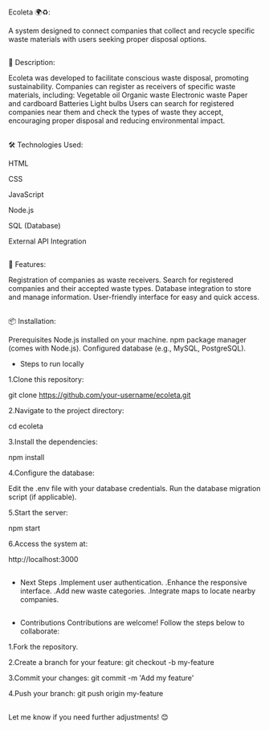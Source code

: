 Ecoleta 🌍♻️:  

A system designed to connect companies that collect and recycle specific waste materials with users seeking proper disposal options.

##

📝 Description:  

Ecoleta was developed to facilitate conscious waste disposal, promoting sustainability. Companies can register as receivers of specific waste materials, including:
Vegetable oil
Organic waste
Electronic waste
Paper and cardboard
Batteries
Light bulbs
Users can search for registered companies near them and check the types of waste they accept, encouraging proper disposal and reducing environmental impact.

##

🛠️ Technologies Used:  

HTML  

CSS  

JavaScript  

Node.js  

SQL (Database)  

External API Integration

##

🚀 Features:  

Registration of companies as waste receivers.
Search for registered companies and their accepted waste types.
Database integration to store and manage information.
User-friendly interface for easy and quick access.

##

📦 Installation:  

Prerequisites
Node.js installed on your machine.
npm package manager (comes with Node.js).
Configured database (e.g., MySQL, PostgreSQL).

- Steps to run locally

1.Clone this repository:

git clone https://github.com/your-username/ecoleta.git

2.Navigate to the project directory:

cd ecoleta

3.Install the dependencies:

npm install

4.Configure the database:

Edit the .env file with your database credentials.
Run the database migration script (if applicable).  

5.Start the server:  

npm start

6.Access the system at:  

http://localhost:3000

##

- Next Steps
.Implement user authentication.
.Enhance the responsive interface.
.Add new waste categories.
.Integrate maps to locate nearby companies.

##

- Contributions
Contributions are welcome! Follow the steps below to collaborate:

1.Fork the repository.

2.Create a branch for your feature:
git checkout -b my-feature

3.Commit your changes:
git commit -m 'Add my feature'

4.Push your branch:
git push origin my-feature

##

Let me know if you need further adjustments! 😊
